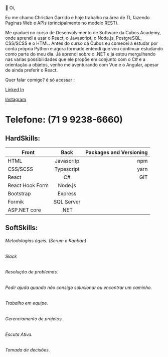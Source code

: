 
👋 Oi, 

Eu me chamo Christian Garrido e hoje trabalho na área de TI, fazendo Paginas Web e APIs (principalmente no modelo REST).

Me graduei no curso de Desenvolvimento de Software da Cubos Academy, onde aprendi a usar o React, o Javascript, o Node.js, PostgreSQL, CSS/SCSS e o HTML. Antes do curso da Cubos eu comecei a estudar por conta própria Python e agora formado entendi que vou continuar estudando como parte do meu dia. Já aprendi sobre o .NET e já estou mergulhando nas varias possibilidades que ele propõe em conjunto com o C# e a orientação a objetos, venho me aventurando com Vue e o Angular, apesar de ainda preferir o React.



Quer falar comigo? é só acessar :

[Linked In](https://www.linkedin.com/in/christian-garrido-cima "Christian Garrido Cima")

[Instagram](https://www.instagram.com/chris_garcima "Chris_garcima")

# Telefone: (71 9 9238-6660)


## HardSkills:
|  **Front**        | **Back**          | **Packages and Versioning**  |
| ------------- |:-------------:| -----:|
| HTML      | Javascritp | npm |
| CSS/SCSS      | Typescript |   yarn |
| React | C#  |  GIT |
|React Hook Form|Node.js| |
|Bootstrap|Express| |
|Formik|SQL Server| |
|ASP.NET core|.NET| |

## SoftSkills:

###### Metodologias ágeis. (Scrum e Kanban)
###### Slack 
###### Resolução de problemas. 
###### Pedir ajuda quando não consigo solucionar ou encontrar um caminho.
###### Trabalho em equipe.
###### Gerenciamento de projetos.
###### Escuta Ativa.
###### Tomada de decisões.


